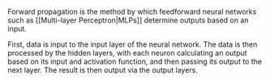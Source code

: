 Forward propagation is the method by which feedforward neural networks such as [[Multi-layer Perceptron|MLPs]] determine outputs based on an input. 

First, data is input to the input layer of the neural network. 
The data is then processed by the hidden layers, with each neuron calculating an output based on its input and activation function, and then passing its output to the next layer. 
The result is then output via the output layers.